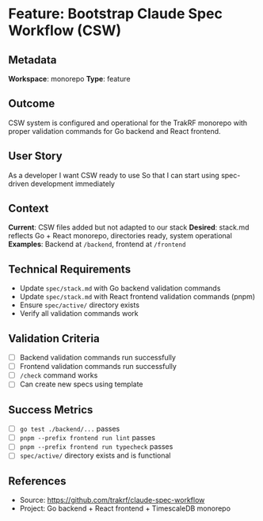 # Feature: Bootstrap Claude Spec Workflow (CSW)

## Metadata
**Workspace**: monorepo
**Type**: feature

## Outcome
CSW system is configured and operational for the TrakRF monorepo with proper validation commands for Go backend and React frontend.

## User Story
As a developer
I want CSW ready to use
So that I can start using spec-driven development immediately

## Context
**Current**: CSW files added but not adapted to our stack
**Desired**: stack.md reflects Go + React monorepo, directories ready, system operational
**Examples**: Backend at `/backend`, frontend at `/frontend`

## Technical Requirements
- Update `spec/stack.md` with Go backend validation commands
- Update `spec/stack.md` with React frontend validation commands (pnpm)
- Ensure `spec/active/` directory exists
- Verify all validation commands work

## Validation Criteria
- [ ] Backend validation commands run successfully
- [ ] Frontend validation commands run successfully
- [ ] `/check` command works
- [ ] Can create new specs using template

## Success Metrics
- [ ] `go test ./backend/...` passes
- [ ] `pnpm --prefix frontend run lint` passes
- [ ] `pnpm --prefix frontend run typecheck` passes
- [ ] `spec/active/` directory exists and is functional

## References
- Source: https://github.com/trakrf/claude-spec-workflow
- Project: Go backend + React frontend + TimescaleDB monorepo
